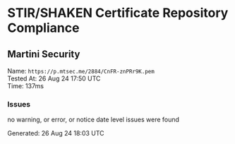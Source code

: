 # STIR/SHAKEN Certificate Repository Compliance

## Martini Security

Name: `https://p.mtsec.me/2884/CnFR-znPRr9K.pem`\
Tested At: 26 Aug 24 17:50 UTC\
Time: 137ms

### Issues

no warning, or error, or notice date level issues were found

Generated: 26 Aug 24 18:03 UTC